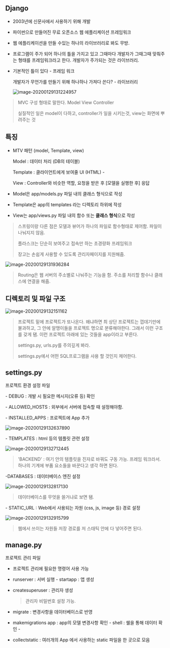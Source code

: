 ## Django

- 2003년에 신문사에서 사용하기 위해 개발
- 파이썬으로 만들어진 무료 오픈소스 웹 에플리케이션 프레임워크
- 웹 에플리케이션을 만들 수있는 하나의 라이브러리로 봐도 무방.
- 프로그램이 주가 되어 하나의 틀을 가지고 있고 그때마다 개발자가 그때그때 맞춰주는 형태를 프레임워크라고 한다.  개발자가 주가되는 것은 라이브러리.

- 기본적인 틀이 있다 - 프레임 워크

  개발자가 무언가를 만들기 위해 하나하나 가져다 쓴다? - 라이브러리

  ![image-20200129131224957](C:\Users\ai9198\AppData\Roaming\Typora\typora-user-images\image-20200129131224957.png)

> MVC 구성 형태로 말한다. Model View Controller
>
> 실질적인 일은 model이 다하고, controller가 일을 시키는것, view는 화면에 뿌려주는 것





## 특징

- MTV 패턴 (model, Template, view)

  Model : 데이터 처리 (DB의 테이블) 

  Template : 클라이언트에게 보여줄 UI (HTML) -

  View : Controller와 비슷한 역할, 요청을 받은 후 [모델을 실행한 후] 응답

- Model은 app/models.py 파일 내의 클래스 형식으로 작성 

- Template은 app의 templates 라는 디렉토리 하위에 작성 

- View는 app/views.py 파일 내의 함수 또는 **클래스 형식**으로 작성

> 스프링이랑 다른 점은 모델과 뷰어가 하나의 파일로 함수형태로 제어함. 파일이 나눠지지 않음.
>
> 플라스크는 단순히 보여주고 접속만 하는 초경량화 프레임워크
>
> 장고는 손쉽게 사용할 수 있도록 관리자페이지를 지원해줌.

![image-20200129131936284](C:\Users\ai9198\AppData\Roaming\Typora\typora-user-images\image-20200129131936284.png)

> Routing은 웹 서버의 주소별로 나눠주는 기능을 함. 주소를 처리할 함수나 클래스에 연결을 해줌.



## 디렉토리 및 파일 구조

![image-20200129132151162](C:\Users\ai9198\AppData\Roaming\Typora\typora-user-images\image-20200129132151162.png)

> 프로젝트 밑에 프로젝트가 또나온다.  왜냐하면 최 상단 프로젝트는 껍데기만에 불과하고, 그 안에 알맹이들을 프로젝트 명으로 분류해야한다. 그래서 이런 구조를 갖게 됌. 이런 프로젝트 아래에 있는 것들을 app이라고 부른다. 
>
> settings.py, urls.py를 주의깊게 봐라. 
>
> settings.py에서 어떤 SQL프로그램을 사용 할 것인지 제어한다. 



## settings.py

프로젝트 환경 설정 파일

\- DEBUG : 개발 시 필요한 메시지(오류 등) 확인

\- ALLOWED_HOSTS : 외부에서 서버에 접속할 때 설정해야함.

\- INSTALLED_APPS : 프로젝트에 App 추가

![image-20200129132637890](C:\Users\ai9198\AppData\Roaming\Typora\typora-user-images\image-20200129132637890.png)

\- TEMPLATES : html 등의 템플릿 관련 설정

![image-20200129132712445](C:\Users\ai9198\AppData\Roaming\Typora\typora-user-images\image-20200129132712445.png)

> 'BACKEND' : 여기 안의 템플릿을 진자로 바꿔도 구동 가능. 프레임 워크라서. 하나의 기계에 부품 요소들을 바꾼다고 생각 하면 된다.

-DATABASES : 데이터베이스 엔진 설정

![image-20200129132817130](C:\Users\ai9198\AppData\Roaming\Typora\typora-user-images\image-20200129132817130.png)

> 데이터베이스를 무엇을 쓸거냐로 보면 됌.

 \- STATIC_URL : Web에서 사용되는 자원 (css, js, image 등) 경로 설정

![image-20200129132915799](C:\Users\ai9198\AppData\Roaming\Typora\typora-user-images\image-20200129132915799.png)

> 웹에서 쓰이는 자원들 저장 경로를 저 스태틱 안에 다 넣어주면 된다.





## manage.py

프로젝트 관리 파일

- 프로젝트 관리에 필요한 명령어 사용 가능 

-  runserver : 서버 실행 - startapp : 앱 생성 

- createsuperuser : 관리자 생성 

  > 관리자 비밀번호 설정 가능.

- migrate : 변경사항을 데이터베이스로 반영 

- makemigrations app : app의 모델 변경사항 확인 - shell : 쉘을 통해 데이터 확인 - 
- collectstatic : 여러개의 App 에서 사용하는 static 파일을 한 곳으로 모음